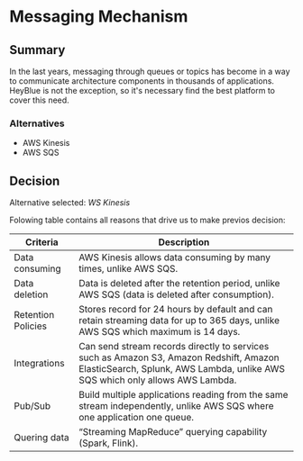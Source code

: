 # Messaging Mechanism

## Summary

In the last years, messaging through queues or topics has become in a way to communicate architecture components in thousands of applications. HeyBlue is not the exception, so it's necessary find the best platform to cover this need.

### Alternatives

- AWS Kinesis
- AWS SQS

## Decision 

Alternative selected: *WS Kinesis*


Folowing table contains all reasons that drive us to make previos decision:

| Criteria                 | Description                                                    
| --------------------     | ----------------------------------------------------------------------------------------------------- | 
| Data consuming           | AWS Kinesis allows data consuming by many times, unlike AWS SQS.                                      |
| Data deletion            | Data is deleted after the retention period, unlike AWS SQS (data is deleted after consumption).	   | 
| Retention Policies 	   | Stores record for 24 hours by default and can retain streaming data for up to 365 days, unlike AWS SQS which maximum is 14 days.																										   |
| Integrations             | Can send stream records directly to services such as Amazon S3, Amazon Redshift, Amazon ElasticSearch, Splunk, AWS Lambda, unlike AWS SQS which only allows AWS Lambda.																   |
| Pub/Sub                  | Build multiple applications reading from the same stream independently, unlike AWS SQS where one application one queue.																											 |
| Quering data             | “Streaming MapReduce” querying capability (Spark, Flink).											   |